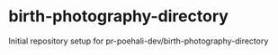 # birth-photography-directory

Initial repository setup for pr-poehali-dev/birth-photography-directory